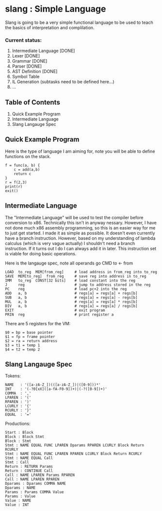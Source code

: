 slang : Simple Language
=======================

Slang is going to be a very simple functional language to be used to teach the
basics of interpretation and complilation.

### Current status:

1. Intermediate Language [DONE]
1. Lexer [DONE]
1. Grammar [DONE]
1. Parser [DONE]
1. AST Definition [DONE]
1. Symbol Table
1. IL Generation (subtasks need to be defined here...)
1. ...

Table of Contents
-----------------

1. Quick Example Program
1. Intermediate Language
2. Slang Langauge Spec


Quick Example Program
---------------------

Here is the type of language I am aiming for, note you will be able to define
functions on the stack.

    f = func(a, b) {
        c = add(a,b)
        return c
    }
    r = f(2,3)
    print(r)
    exit()


Intermediate Language
----------------------
The "Intermediate Language" will be used to test the compiler before conversion
to x86. Technically this isn't in anyway nessary. However, I have not done much
x86 assembly programming, so this is an easier way for me to just get started.
I made it as simple as possible. It doesn't even currently have a branch
instruction. However, based on my understanding of lambda calculus (which is
very vague actually) I shouldn't need a branch instruction. If it turns out I do
I can always add it in later. This instruction set is viable for doing basic
operations.

Here is the langauge spec, note all operands go CMD to <- from

    LOAD  to_reg  MEM[from_reg]     # load address in from_reg into to_reg
    SAVE  MEM[to_reg]  from_reg     # save reg into address in to_reg
    IMM   to_reg  CONST[32 bits]    # load constant into the reg
    J     reg                       # jump to address stored in the reg
    PC    reg                       # load pc+2 into the reg
    ADD   a, b                      # regs[a] = regs[a] + regs[b]
    SUB   a, b                      # regs[a] = regs[a] - regs[b]
    MUL   a, b                      # regs[a] = regs[a] * regs[b]
    DIV   a, b                      # regs[a] = regs[a] / regs[b]
    EXIT                            # exit program
    PRIN  reg                       # print register a

There are 5 registers for the VM:

    $0 = bp = base pointer
    $1 = fp = frame pointer
    $2 = ra = return address
    $3 = t1 = temp 1
    $4 = t2 = temp 2


Slang Langauge Spec
-------------------

Tokens:

    NAME   : '([a-zA-Z_])(([a-zA-Z_])|([0-9]))*'
    INT    : '(-?0[xX]([a-fA-F0-9])+)|(-?([0-9])+)'
    COMMA  : ','
    LPAREN : '('
    RPAREN : ')'
    LCURLY : '{'
    RCURLY : '}'
    EQUAL  : '='

Productions:

    Start : Block
    Block : Block Stmt
    Block : Stmt
    Stmt : NAME EQUAL FUNC LPAREN Dparams RPAREN LCURLY Block Return RCURLY
    Stmt : NAME EQUAL FUNC LPAREN RPAREN LCURLY Block Return RCURLY
    Stmt : NAME EQUAL Call
    Stmt : Call
    Return : RETURN Params
    Return : CONTINUE Call
    Call : NAME LPAREN Params RPAREN
    Call : NAME LPAREN RPAREN
    Dparams : Dparams COMMA NAME
    Dparams : NAME
    Params : Params COMMA Value
    Params : Value
    Value : NAME
    Value : INT
